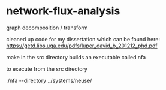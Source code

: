 # network-flux-analysis
graph decomposition / transform

cleaned up code for my dissertation which can be found here:
  https://getd.libs.uga.edu/pdfs/luper_david_b_201212_phd.pdf

make in the src directory builds an executable called nfa

to execute from the src directory

./nfa --directory ../systems/neuse/

